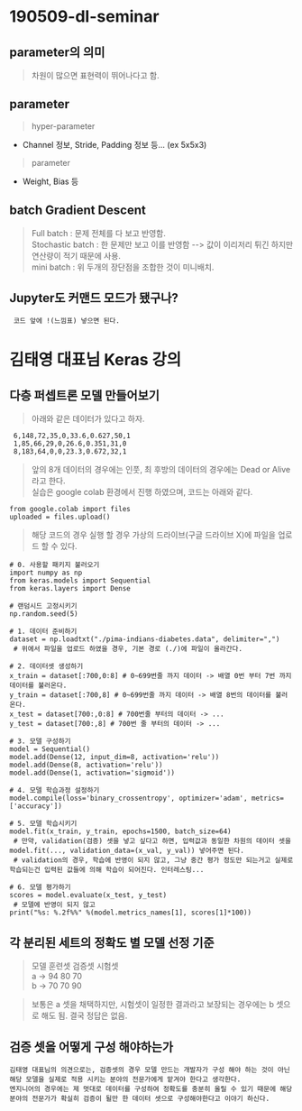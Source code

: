 # 190509-dl-seminar

parameter의 의미
-----------
> 차원이 많으면 표현력이 뛰어나다고 함.

parameter
----------
> hyper-parameter
* Channel 정보, Stride, Padding 정보 등... (ex 5x5x3)
> parameter
* Weight, Bias 등

batch Gradient Descent
----------
> Full batch : 문제 전체를 다 보고 반영함. <br>
> Stochastic batch : 한 문제만 보고 이를 반영함 --> 값이 이리저리 튀긴 하지만 연산량이 적기 때문에 사용. <br>
> mini batch : 위 두개의 장단점을 조합한 것이 미니배치.

Jupyter도 커맨드 모드가 됐구나?
----------
 <code> 코드 앞에 !(느낌표) 넣으면 된다. </code>

김태영 대표님 Keras 강의
========================================

다층 퍼셉트론 모델 만들어보기
------

> 아래와 같은 데이터가 있다고 하자. <br>

```
 6,148,72,35,0,33.6,0.627,50,1
 1,85,66,29,0,26.6,0.351,31,0
 8,183,64,0,0,23.3,0.672,32,1
```


> 앞의 8개 데이터의 경우에는 인풋, 최 후방의 데이터의 경우에는 Dead or Alive 라고 한다. <br>
> 실습은 google colab 환경에서 진행 하였으며, 코드는 아래와 같다. <br>

```
from google.colab import files
uploaded = files.upload()
```
> 해당 코드의 경우 실행 할 경우 가상의 드라이브(구글 드라이브 X)에 파일을 업로드 할 수 있다.

```
# 0. 사용할 패키지 불러오기
import numpy as np
from keras.models import Sequential
from keras.layers import Dense

# 랜덤시드 고정시키기
np.random.seed(5)

# 1. 데이터 준비하기
dataset = np.loadtxt("./pima-indians-diabetes.data", delimiter=",")
 # 위에서 파일을 업로드 하였을 경우, 기본 경로 (./)에 파일이 올라간다.

# 2. 데이터셋 생성하기
x_train = dataset[:700,0:8] # 0~699번줄 까지 데이터 -> 배열 0번 부터 7번 까지 데이터를 불러온다.
y_train = dataset[:700,8] # 0~699번줄 까지 데이터 -> 배열 8번의 데이터를 불러온다.
x_test = dataset[700:,0:8] # 700번줄 부터의 데이터 -> ...
y_test = dataset[700:,8] # 700번 줄 부터의 데이터 -> ...

# 3. 모델 구성하기
model = Sequential()
model.add(Dense(12, input_dim=8, activation='relu'))
model.add(Dense(8, activation='relu'))
model.add(Dense(1, activation='sigmoid'))

# 4. 모델 학습과정 설정하기
model.compile(loss='binary_crossentropy', optimizer='adam', metrics=['accuracy'])

# 5. 모델 학습시키기
model.fit(x_train, y_train, epochs=1500, batch_size=64)
 # 만약, validation(검증) 셋을 넣고 싶다고 하면, 입력값과 동일한 차원의 데이터 셋을 model.fit(..., validation_data=(x_val, y_val)) 넣어주면 된다.
 # validation의 경우, 학습에 반영이 되지 않고, 그냥 중간 평가 정도만 되는거고 실제로 학습되는건 입력된 값들에 의해 학습이 되어진다. 인터레스팅... 

# 6. 모델 평가하기
scores = model.evaluate(x_test, y_test)
 # 모델에 반영이 되지 않고 
print("%s: %.2f%%" %(model.metrics_names[1], scores[1]*100))
```

각 분리된 세트의 정확도 별 모델 선정 기준
------
> 모델 훈련셋 검증셋 시험셋 <br> 
> a ->  94   80   70 <br>
> b ->  70   70   90 <br>

> 보통은 a 셋을 채택하지만, 시험셋이 일정한 결과라고 보장되는 경우에는 b 셋으로 해도 됨. 결국 정답은 없음.


검증 셋을 어떻게 구성 해야하는가
---------

```
김태영 대표님의 의견으로는, 검증셋의 경우 모델 만드는 개발자가 구성 해야 하는 것이 아닌 해당 모델을 실제로 적용 시키는 분야의 전문가에게 맡겨야 한다고 생각한다. 
엔지니어의 경우에는 제 멋대로 데이터를 구성하여 정확도를 충분히 올릴 수 있기 때문에 해당 분야의 전문가가 확실히 검증이 될만 한 데이터 셋으로 구성해야한다고 이야기 하신다.
```
